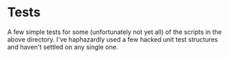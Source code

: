 Tests
=====

A few simple tests for some (unfortunately not yet all) of the scripts in the above directory.  I've haphazardly used a few hacked unit test structures and haven't settled on any single one.
